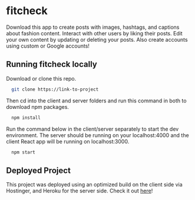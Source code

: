 # fitcheck

Download this app to create posts with images, hashtags, and captions about fashion content. Interact with other users by liking their posts. Edit your own content by updating or deleting your posts. Also create accounts using custom or Google accounts!

## Running fitcheck locally

Download or clone this repo.

```bash
  git clone https://link-to-project
```

Then cd into the client and server folders and run this command in both to download npm packages.

```bash
  npm install
```

Run the command below in the client/server separately to start the dev environment. The server should be running on your localhost:4000 and the client React app will be running on localhost:3000. 

```bash
  npm start
```

## Deployed Project
This project was deployed using an optimized build on the client side via Hostinger, and Heroku for the server side. Check it out [here](https://fitcheck-app.cloud/)!
